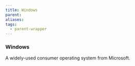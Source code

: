 ```yaml
---
title: Windows
parent: 
aliases: 
tags:
  - parent-wrapper
---
```

### Windows
A widely-used consumer operating system from Microsoft.